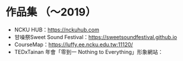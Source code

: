 # 作品集 （～2019）

* NCKU HUB：https://nckuhub.com
* 甘噪祭Sweet Sound Festival：https://sweetsoundfestival.github.io
* CourseMap：https://luffy.ee.ncku.edu.tw:11120/
* TEDxTainan 年會「零到一 Nothing to Everything」形象網站：
